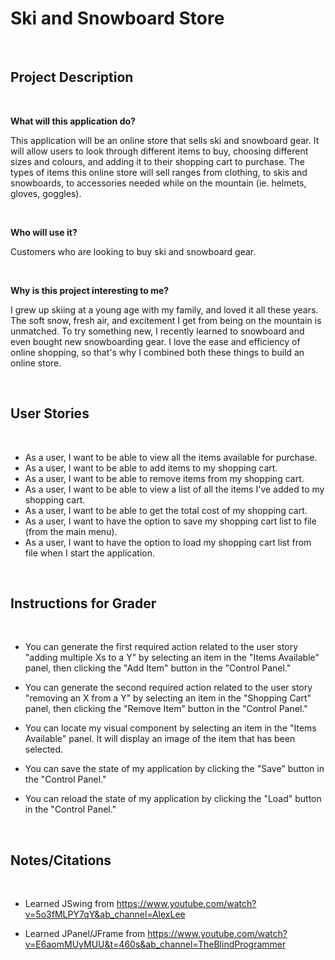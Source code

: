 
# Ski and Snowboard Store
<br>

## Project Description
<br>

**What will this application do?**

This application will be an online store that sells ski and snowboard gear. It will allow users to look through
different items to buy, choosing different sizes and colours, and adding it to their shopping cart to purchase. The
types of items this online store will sell ranges from clothing, to skis and snowboards, to accessories needed while 
on the mountain (ie. helmets, gloves, goggles).

<br>

**Who will use it?**

Customers who are looking to buy ski and snowboard gear.

<br>

**Why is this project interesting to me?**

I grew up skiing at a young age with my family, and loved it all these years. The soft snow, fresh air, and excitement
I get from being on the mountain is unmatched. To try something new, I recently learned to snowboard and even bought 
new snowboarding gear. I love the ease and efficiency of online shopping, so that's why I combined both these things
to build an online store. 


<br>

## User Stories 
<br>

- As a user, I want to be able to view all the items available for purchase.
- As a user, I want to be able to add items to my shopping cart.
- As a user, I want to be able to remove items from my shopping cart.
- As a user, I want to be able to view a list of all the items I've added to my shopping cart. 
- As a user, I want to be able to get the total cost of my shopping cart.
- As a user, I want to have the option to save my shopping cart list to file (from the main menu).
- As a user, I want to have the option to load my shopping cart list from file when I start the application.


<br>

## Instructions for Grader
<br>

- You can generate the first required action related to the user story "adding multiple Xs to a Y" by selecting an item
in the "Items Available" panel, then clicking the "Add Item" button in the "Control Panel." 


- You can generate the second required action related to the user story "removing an X from a Y" by selecting an item
in the "Shopping Cart" panel, then clicking the "Remove Item" button in the "Control Panel."


- You can locate my visual component by selecting an item in the "Items Available" panel. It will display an image
of the item that has been selected. 


- You can save the state of my application by clicking the "Save" button in the "Control Panel." 


- You can reload the state of my application by clicking the "Load" button in the "Control Panel." 



<br>

## Notes/Citations
<br>

- Learned JSwing from https://www.youtube.com/watch?v=5o3fMLPY7qY&ab_channel=AlexLee

- Learned JPanel/JFrame from https://www.youtube.com/watch?v=E6aomMUyMUU&t=460s&ab_channel=TheBlindProgrammer

